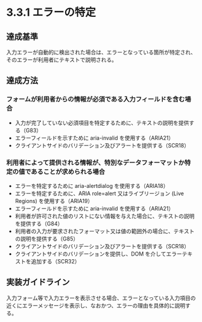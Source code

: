 # 3.3.1 エラーの特定

## 達成基準
入力エラーが自動的に検出された場合は、エラーとなっている箇所が特定され、そのエラーが利用者にテキストで説明される。
## 達成方法
### フォームが利用者からの情報が必須である入力フィールドを含む場合
- 入力が完了していない必須項目を特定するために、テキストの説明を提供する（G83）
- エラーフィールドを示すために aria-invalid を使用する（ARIA21）
- クライアントサイドのバリデーション及びアラートを提供する（SCR18）
### 利用者によって提供される情報が、特別なデータフォーマットか特定の値であることが求められる場合
- エラーを特定するために aria-alertdialog を使用する（ARIA18）
- エラーを特定するために、ARIA role=alert 又はライブリージョン (Live Regions) を使用する（ARIA19）
- エラーフィールドを示すために aria-invalid を使用する（ARIA21）
- 利用者が許可された値のリストにない情報を与えた場合に、テキストの説明を提供する（G84）
- 利用者の入力が要求されたフォーマット又は値の範囲外の場合に、テキストの説明を提供する（G85）
- クライアントサイドのバリデーション及びアラートを提供する（SCR18）
- クライアントサイドのバリデーションを提供し、DOM を介してエラーテキストを追加する（SCR32）

## 実装ガイドライン
入力フォーム等で入力エラーを表示させる場合、エラーとなっている入力項目の近くにエラーメッセージを表示し、なおかつ、エラーの理由を具体的に説明する。